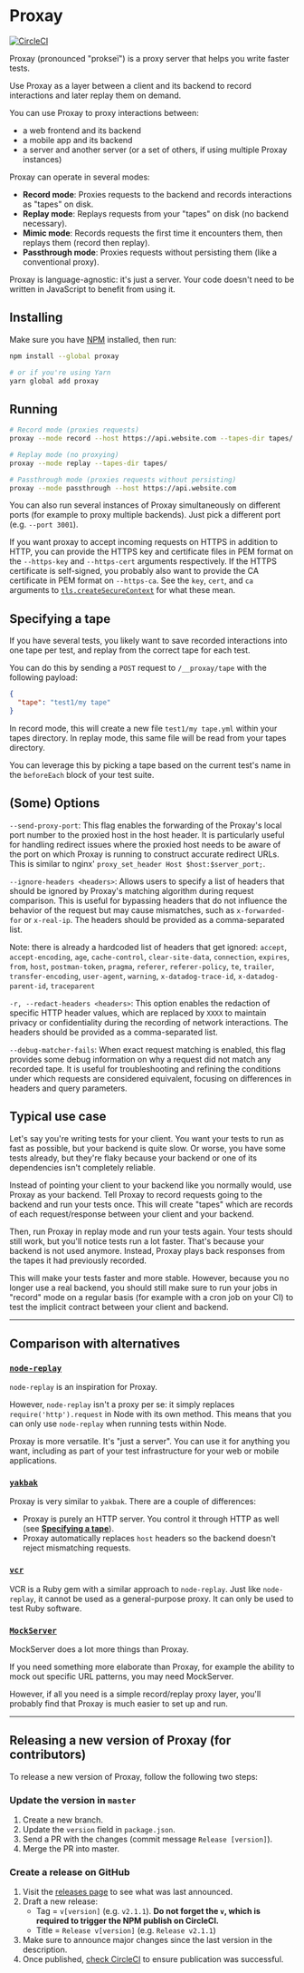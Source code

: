 # Proxay

[![CircleCI](https://circleci.com/gh/airtasker/proxay.svg?style=svg)](https://circleci.com/gh/airtasker/proxay)

Proxay (pronounced "prokseï") is a proxy server that helps you write faster tests.

Use Proxay as a layer between a client and its backend to record interactions and later replay them on demand.

You can use Proxay to proxy interactions between:
- a web frontend and its backend
- a mobile app and its backend
- a server and another server (or a set of others, if using multiple Proxay instances)

Proxay can operate in several modes:
- **Record mode**: Proxies requests to the backend and records interactions as "tapes" on disk.
- **Replay mode**: Replays requests from your "tapes" on disk (no backend necessary).
- **Mimic mode**: Records requests the first time it encounters them, then replays them (record then replay).
- **Passthrough mode**: Proxies requests without persisting them (like a conventional proxy).

Proxay is language-agnostic: it's just a server. Your code doesn't need to be written in JavaScript to benefit from using it.

## Installing

Make sure you have [NPM](https://www.npmjs.com) installed, then run:
```sh
npm install --global proxay

# or if you're using Yarn
yarn global add proxay
```

## Running

```sh
# Record mode (proxies requests)
proxay --mode record --host https://api.website.com --tapes-dir tapes/

# Replay mode (no proxying)
proxay --mode replay --tapes-dir tapes/

# Passthrough mode (proxies requests without persisting)
proxay --mode passthrough --host https://api.website.com
```

You can also run several instances of Proxay simultaneously on different ports (for example to proxy
multiple backends). Just pick a different port (e.g. `--port 3001`).

If you want proxay to accept incoming requests on HTTPS in addition to HTTP, you can provide the HTTPS key and certificate files in PEM format on the `--https-key` and `--https-cert` arguments respectively. If the HTTPS certificate is self-signed, you probably also want to provide the CA certificate in PEM format on `--https-ca`. See the `key`, `cert`, and `ca` arguments to [`tls.createSecureContext`](https://nodejs.org/api/tls.html#tlscreatesecurecontextoptions) for what these mean.

## Specifying a tape

If you have several tests, you likely want to save recorded interactions into one tape per test,
and replay from the correct tape for each test.

You can do this by sending a `POST` request to `/__proxay/tape` with the following payload:
```json
{
  "tape": "test1/my tape"
}
```

In record mode, this will create a new file `test1/my tape.yml` within your tapes directory.
In replay mode, this same file will be read from your tapes directory.

You can leverage this by picking a tape based on the current test's name in the `beforeEach`
block of your test suite.

## (Some) Options

`--send-proxy-port`: This flag enables the forwarding of the Proxay's local port number to the proxied host in the host header. It is particularly useful for handling redirect issues where the proxied host needs to be aware of the port on which Proxay is running to construct accurate redirect URLs. This is similar to nginx' `proxy_set_header Host $host:$server_port;`.


`--ignore-headers <headers>`: Allows users to specify a list of headers that should be ignored by Proxay's matching algorithm during request comparison. This is useful for bypassing headers that do not influence the behavior of the request but may cause mismatches, such as `x-forwarded-for` or `x-real-ip`. The headers should be provided as a comma-separated list.

Note: there is already a hardcoded list of headers that get ignored:
`accept`, `accept-encoding`, `age`, `cache-control`, `clear-site-data`, `connection`, `expires`, `from`, `host`, `postman-token`, `pragma`, `referer`, `referer-policy`, `te`, `trailer`, `transfer-encoding`, `user-agent`, `warning`, `x-datadog-trace-id`, `x-datadog-parent-id`, `traceparent`


`-r, --redact-headers <headers>`: This option enables the redaction of specific HTTP header values, which are replaced by `XXXX` to maintain privacy or confidentiality during the recording of network interactions. The headers should be provided as a comma-separated list.


`--debug-matcher-fails`: When exact request matching is enabled, this flag provides some debug information on why a request did not match any recorded tape. It is useful for troubleshooting and refining the conditions under which requests are considered equivalent, focusing on differences in headers and query parameters.


## Typical use case

Let's say you're writing tests for your client. You want your tests to run as
fast as possible, but your backend is quite slow. Or worse, you have some tests already,
but they're flaky because your backend or one of its dependencies isn't completely
reliable.

Instead of pointing your client to your backend like you normally would, use Proxay
as your backend. Tell Proxay to record requests going to the backend and run your tests
once. This will create "tapes" which are records of each request/response between your
client and your backend.

Then, run Proxay in replay mode and run your tests again. Your tests should still work,
but you'll notice tests run a lot faster. That's because your backend is not used anymore.
Instead, Proxay plays back responses from the tapes it had previously recorded.

This will make your tests faster and more stable. However, because you no longer use a real
backend, you should still make sure to run your jobs in "record" mode on a regular basis (for
example with a cron job on your CI) to test the implicit contract between your client and
backend.

---

## Comparison with alternatives

### [`node-replay`](https://github.com/assaf/node-replay)

`node-replay` is an inspiration for Proxay.

However, `node-replay` isn't a proxy per se: it simply replaces `require('http').request` in Node
with its own method. This means that you can only use `node-replay` when running tests within Node.

Proxay is more versatile. It's "just a server". You can use it for anything you want, including as
part of your test infrastructure for your web or mobile applications.

### [`yakbak`](https://github.com/flickr/yakbak)

Proxay is very similar to `yakbak`. There are a couple of differences:

- Proxay is purely an HTTP server. You control it through HTTP as well (see [**Specifying a tape**](#specifying-a-tape)).
- Proxay automatically replaces `host` headers so the backend doesn't reject mismatching requests.

### [`vcr`](https://github.com/vcr/vcr)

VCR is a Ruby gem with a similar approach to `node-replay`. Just like `node-replay`, it cannot be
used as a general-purpose proxy. It can only be used to test Ruby software.

### [`MockServer`](https://github.com/jamesdbloom/mockserver)

MockServer does a lot more things than Proxay.

If you need something more elaborate than Proxay, for example the ability to mock out specific URL
patterns, you may need MockServer.

However, if all you need is a simple record/replay proxy layer, you'll probably find that Proxay is
much easier to set up and run.

---

## Releasing a new version of Proxay (for contributors)

To release a new version of Proxay, follow the following two steps:

### Update the version in `master`

1. Create a new branch.
2. Update the `version` field in `package.json`.
3. Send a PR with the changes (commit message `Release [version]`).
4. Merge the PR into master.

### Create a release on GitHub

1. Visit the [releases page](https://github.com/airtasker/proxay/releases) to see what was last announced.
2. Draft a new release:
    - Tag = `v[version]` (e.g. `v2.1.1`). **Do not forget the `v`, which is required to trigger the NPM publish on CircleCI.**
    - Title = `Release v[version]` (e.g. `Release v2.1.1`)
3. Make sure to announce major changes since the last version in the description.
4. Once published, [check CircleCI](https://circleci.com/gh/airtasker/proxay) to ensure publication was successful.
